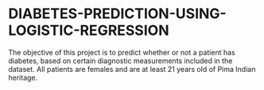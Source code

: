 # DIABETES-PREDICTION-USING-LOGISTIC-REGRESSION
  The objective of this project is to predict whether or not a patient has diabetes, based on certain diagnostic measurements included in the dataset.         All patients are females and are at least 21 years old of Pima Indian heritage.
